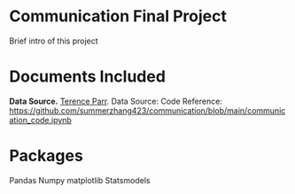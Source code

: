 Communication Final Project
=======
Brief intro of this project

# Documents Included
**Data Source.** [Terence Parr](https://github.com/summerzhang423/communication/blob/main/KelleyBlueBookData.csv). 
Data Source: 
Code Reference: https://github.com/summerzhang423/communication/blob/main/communication_code.ipynb

# Packages
Pandas
Numpy
matplotlib
Statsmodels
